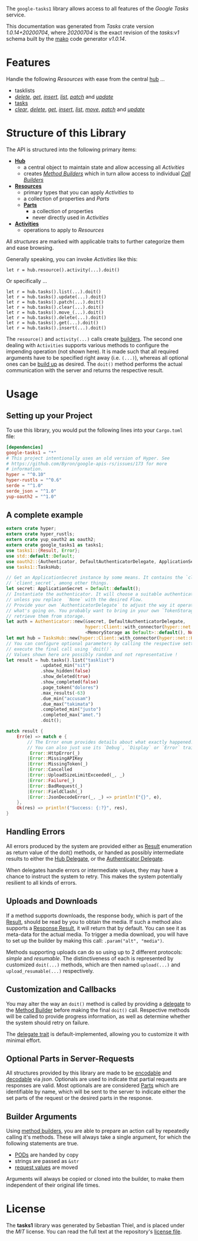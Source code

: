 <!---
DO NOT EDIT !
This file was generated automatically from 'src/mako/api/README.md.mako'
DO NOT EDIT !
-->
The `google-tasks1` library allows access to all features of the *Google Tasks* service.

This documentation was generated from *Tasks* crate version *1.0.14+20200704*, where *20200704* is the exact revision of the *tasks:v1* schema built by the [mako](http://www.makotemplates.org/) code generator *v1.0.14*.
# Features

Handle the following *Resources* with ease from the central [hub](https://docs.rs/google-tasks1/1.0.14+20200704/google_tasks1/struct.TasksHub.html) ... 

* tasklists
 * [*delete*](https://docs.rs/google-tasks1/1.0.14+20200704/google_tasks1/struct.TasklistDeleteCall.html), [*get*](https://docs.rs/google-tasks1/1.0.14+20200704/google_tasks1/struct.TasklistGetCall.html), [*insert*](https://docs.rs/google-tasks1/1.0.14+20200704/google_tasks1/struct.TasklistInsertCall.html), [*list*](https://docs.rs/google-tasks1/1.0.14+20200704/google_tasks1/struct.TasklistListCall.html), [*patch*](https://docs.rs/google-tasks1/1.0.14+20200704/google_tasks1/struct.TasklistPatchCall.html) and [*update*](https://docs.rs/google-tasks1/1.0.14+20200704/google_tasks1/struct.TasklistUpdateCall.html)
* [tasks](https://docs.rs/google-tasks1/1.0.14+20200704/google_tasks1/struct.Task.html)
 * [*clear*](https://docs.rs/google-tasks1/1.0.14+20200704/google_tasks1/struct.TaskClearCall.html), [*delete*](https://docs.rs/google-tasks1/1.0.14+20200704/google_tasks1/struct.TaskDeleteCall.html), [*get*](https://docs.rs/google-tasks1/1.0.14+20200704/google_tasks1/struct.TaskGetCall.html), [*insert*](https://docs.rs/google-tasks1/1.0.14+20200704/google_tasks1/struct.TaskInsertCall.html), [*list*](https://docs.rs/google-tasks1/1.0.14+20200704/google_tasks1/struct.TaskListCall.html), [*move*](https://docs.rs/google-tasks1/1.0.14+20200704/google_tasks1/struct.TaskMoveCall.html), [*patch*](https://docs.rs/google-tasks1/1.0.14+20200704/google_tasks1/struct.TaskPatchCall.html) and [*update*](https://docs.rs/google-tasks1/1.0.14+20200704/google_tasks1/struct.TaskUpdateCall.html)




# Structure of this Library

The API is structured into the following primary items:

* **[Hub](https://docs.rs/google-tasks1/1.0.14+20200704/google_tasks1/struct.TasksHub.html)**
    * a central object to maintain state and allow accessing all *Activities*
    * creates [*Method Builders*](https://docs.rs/google-tasks1/1.0.14+20200704/google_tasks1/trait.MethodsBuilder.html) which in turn
      allow access to individual [*Call Builders*](https://docs.rs/google-tasks1/1.0.14+20200704/google_tasks1/trait.CallBuilder.html)
* **[Resources](https://docs.rs/google-tasks1/1.0.14+20200704/google_tasks1/trait.Resource.html)**
    * primary types that you can apply *Activities* to
    * a collection of properties and *Parts*
    * **[Parts](https://docs.rs/google-tasks1/1.0.14+20200704/google_tasks1/trait.Part.html)**
        * a collection of properties
        * never directly used in *Activities*
* **[Activities](https://docs.rs/google-tasks1/1.0.14+20200704/google_tasks1/trait.CallBuilder.html)**
    * operations to apply to *Resources*

All *structures* are marked with applicable traits to further categorize them and ease browsing.

Generally speaking, you can invoke *Activities* like this:

```Rust,ignore
let r = hub.resource().activity(...).doit()
```

Or specifically ...

```ignore
let r = hub.tasks().list(...).doit()
let r = hub.tasks().update(...).doit()
let r = hub.tasks().patch(...).doit()
let r = hub.tasks().clear(...).doit()
let r = hub.tasks().move_(...).doit()
let r = hub.tasks().delete(...).doit()
let r = hub.tasks().get(...).doit()
let r = hub.tasks().insert(...).doit()
```

The `resource()` and `activity(...)` calls create [builders][builder-pattern]. The second one dealing with `Activities` 
supports various methods to configure the impending operation (not shown here). It is made such that all required arguments have to be 
specified right away (i.e. `(...)`), whereas all optional ones can be [build up][builder-pattern] as desired.
The `doit()` method performs the actual communication with the server and returns the respective result.

# Usage

## Setting up your Project

To use this library, you would put the following lines into your `Cargo.toml` file:

```toml
[dependencies]
google-tasks1 = "*"
# This project intentionally uses an old version of Hyper. See
# https://github.com/Byron/google-apis-rs/issues/173 for more
# information.
hyper = "^0.10"
hyper-rustls = "^0.6"
serde = "^1.0"
serde_json = "^1.0"
yup-oauth2 = "^1.0"
```

## A complete example

```Rust
extern crate hyper;
extern crate hyper_rustls;
extern crate yup_oauth2 as oauth2;
extern crate google_tasks1 as tasks1;
use tasks1::{Result, Error};
use std::default::Default;
use oauth2::{Authenticator, DefaultAuthenticatorDelegate, ApplicationSecret, MemoryStorage};
use tasks1::TasksHub;

// Get an ApplicationSecret instance by some means. It contains the `client_id` and 
// `client_secret`, among other things.
let secret: ApplicationSecret = Default::default();
// Instantiate the authenticator. It will choose a suitable authentication flow for you, 
// unless you replace  `None` with the desired Flow.
// Provide your own `AuthenticatorDelegate` to adjust the way it operates and get feedback about 
// what's going on. You probably want to bring in your own `TokenStorage` to persist tokens and
// retrieve them from storage.
let auth = Authenticator::new(&secret, DefaultAuthenticatorDelegate,
                              hyper::Client::with_connector(hyper::net::HttpsConnector::new(hyper_rustls::TlsClient::new())),
                              <MemoryStorage as Default>::default(), None);
let mut hub = TasksHub::new(hyper::Client::with_connector(hyper::net::HttpsConnector::new(hyper_rustls::TlsClient::new())), auth);
// You can configure optional parameters by calling the respective setters at will, and
// execute the final call using `doit()`.
// Values shown here are possibly random and not representative !
let result = hub.tasks().list("tasklist")
             .updated_min("sit")
             .show_hidden(false)
             .show_deleted(true)
             .show_completed(false)
             .page_token("dolores")
             .max_results(-63)
             .due_min("accusam")
             .due_max("takimata")
             .completed_min("justo")
             .completed_max("amet.")
             .doit();

match result {
    Err(e) => match e {
        // The Error enum provides details about what exactly happened.
        // You can also just use its `Debug`, `Display` or `Error` traits
         Error::HttpError(_)
        |Error::MissingAPIKey
        |Error::MissingToken(_)
        |Error::Cancelled
        |Error::UploadSizeLimitExceeded(_, _)
        |Error::Failure(_)
        |Error::BadRequest(_)
        |Error::FieldClash(_)
        |Error::JsonDecodeError(_, _) => println!("{}", e),
    },
    Ok(res) => println!("Success: {:?}", res),
}

```
## Handling Errors

All errors produced by the system are provided either as [Result](https://docs.rs/google-tasks1/1.0.14+20200704/google_tasks1/enum.Result.html) enumeration as return value of 
the doit() methods, or handed as possibly intermediate results to either the 
[Hub Delegate](https://docs.rs/google-tasks1/1.0.14+20200704/google_tasks1/trait.Delegate.html), or the [Authenticator Delegate](https://docs.rs/yup-oauth2/*/yup_oauth2/trait.AuthenticatorDelegate.html).

When delegates handle errors or intermediate values, they may have a chance to instruct the system to retry. This 
makes the system potentially resilient to all kinds of errors.

## Uploads and Downloads
If a method supports downloads, the response body, which is part of the [Result](https://docs.rs/google-tasks1/1.0.14+20200704/google_tasks1/enum.Result.html), should be
read by you to obtain the media.
If such a method also supports a [Response Result](https://docs.rs/google-tasks1/1.0.14+20200704/google_tasks1/trait.ResponseResult.html), it will return that by default.
You can see it as meta-data for the actual media. To trigger a media download, you will have to set up the builder by making
this call: `.param("alt", "media")`.

Methods supporting uploads can do so using up to 2 different protocols: 
*simple* and *resumable*. The distinctiveness of each is represented by customized 
`doit(...)` methods, which are then named `upload(...)` and `upload_resumable(...)` respectively.

## Customization and Callbacks

You may alter the way an `doit()` method is called by providing a [delegate](https://docs.rs/google-tasks1/1.0.14+20200704/google_tasks1/trait.Delegate.html) to the 
[Method Builder](https://docs.rs/google-tasks1/1.0.14+20200704/google_tasks1/trait.CallBuilder.html) before making the final `doit()` call. 
Respective methods will be called to provide progress information, as well as determine whether the system should 
retry on failure.

The [delegate trait](https://docs.rs/google-tasks1/1.0.14+20200704/google_tasks1/trait.Delegate.html) is default-implemented, allowing you to customize it with minimal effort.

## Optional Parts in Server-Requests

All structures provided by this library are made to be [encodable](https://docs.rs/google-tasks1/1.0.14+20200704/google_tasks1/trait.RequestValue.html) and 
[decodable](https://docs.rs/google-tasks1/1.0.14+20200704/google_tasks1/trait.ResponseResult.html) via *json*. Optionals are used to indicate that partial requests are responses 
are valid.
Most optionals are are considered [Parts](https://docs.rs/google-tasks1/1.0.14+20200704/google_tasks1/trait.Part.html) which are identifiable by name, which will be sent to 
the server to indicate either the set parts of the request or the desired parts in the response.

## Builder Arguments

Using [method builders](https://docs.rs/google-tasks1/1.0.14+20200704/google_tasks1/trait.CallBuilder.html), you are able to prepare an action call by repeatedly calling it's methods.
These will always take a single argument, for which the following statements are true.

* [PODs][wiki-pod] are handed by copy
* strings are passed as `&str`
* [request values](https://docs.rs/google-tasks1/1.0.14+20200704/google_tasks1/trait.RequestValue.html) are moved

Arguments will always be copied or cloned into the builder, to make them independent of their original life times.

[wiki-pod]: http://en.wikipedia.org/wiki/Plain_old_data_structure
[builder-pattern]: http://en.wikipedia.org/wiki/Builder_pattern
[google-go-api]: https://github.com/google/google-api-go-client

# License
The **tasks1** library was generated by Sebastian Thiel, and is placed 
under the *MIT* license.
You can read the full text at the repository's [license file][repo-license].

[repo-license]: https://github.com/Byron/google-apis-rsblob/master/LICENSE.md
